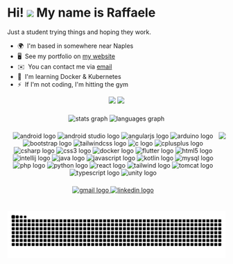 Hi! ![](https://user-images.githubusercontent.com/18350557/176309783-0785949b-9127-417c-8b55-ab5a4333674e.gif) My name is Raffaele
================================================================================================================================

Just a student trying things and hoping they work.

* 🌍  I'm based in somewhere near Naples
* 🖥️  See my portfolio on [my website](https://raffaelesulipano.it)
* ✉️  You can contact me via [email](https://mailhide.io/e/zfKVZgMt)
* 🧠  I'm learning Docker & Kubernetes
* ⚡  If I'm not coding, I'm hitting the gym
<div align="center">
  <a href="https://www.github.com/C4MRS" target="_blank" rel="noreferrer"><img
  src="https://img.shields.io/github/followers/C4MRS?logo=github&style=for-the-badge&color=0891b2&labelColor=555555" /></a>
  <a href="https://www.github.com/C4MRS" target="_blank" rel="noreferrer"><img src="https://komarev.com/ghpvc/?username=your-github-username&style=for-the-badge&color=0891b2" /></a>
</div>

###

<div align="center">
  <img src="https://github-readme-stats.vercel.app/api?username=C4MRS&hide_title=true&hide_rank=true&show_icons=true&theme=codeSTACKr&locale=en" height="150" alt="stats graph"/>
  <img src="https://github-readme-stats.vercel.app/api/top-langs?username=C4MRS&locale=en&hide_title=false&layout=compact&card_width=320&langs_count=5&theme=codeSTACKr&hide_border=false" height="150" alt="languages graph"  />
</div>

###

<img align="right" height="150" src="https://imgur.com/ImgtfYY.gif"  />

###

<div align="center">
  <img src="https://cdn.jsdelivr.net/gh/devicons/devicon/icons/android/android-plain.svg" height="30" alt="android logo"  />
  
  <img src="https://cdn.jsdelivr.net/gh/devicons/devicon@latest/icons/androidstudio/androidstudio-original.svg" height="30" alt="android studio logo" />
  
  <img src="https://cdn.jsdelivr.net/gh/devicons/devicon/icons/angularjs/angularjs-plain.svg" height="30" alt="angularjs logo"  />
  
  <img src="https://cdn.jsdelivr.net/gh/devicons/devicon/icons/arduino/arduino-original.svg" height="30" alt="arduino logo"  />
  
  <img src="https://cdn.jsdelivr.net/gh/devicons/devicon/icons/bootstrap/bootstrap-original.svg" height="30" alt="bootstrap logo"  />
  
  <img src="https://cdn.jsdelivr.net/gh/devicons/devicon/icons/tailwindcss/tailwindcss-original.svg" height="30" alt="tailwindcss logo"  />
  
  <img src="https://cdn.jsdelivr.net/gh/devicons/devicon/icons/c/c-original.svg" height="30" alt="c logo"  />
  
  <img src="https://cdn.jsdelivr.net/gh/devicons/devicon@latest/icons/cplusplus/cplusplus-plain.svg" height="30" alt="cplusplus logo"  />

  <img src="https://cdn.jsdelivr.net/gh/devicons/devicon@latest/icons/csharp/csharp-original.svg" height="30" alt="csharp logo" />
            
  <img src="https://cdn.jsdelivr.net/gh/devicons/devicon/icons/css3/css3-plain.svg" height="30" alt="css3 logo"  />
  
  <img src="https://cdn.jsdelivr.net/gh/devicons/devicon/icons/docker/docker-original.svg" height="30" alt="docker logo"  />

  <img src="https://cdn.jsdelivr.net/gh/devicons/devicon@latest/icons/flutter/flutter-original.svg" height="30" alt="flutter logo" />
  
  <img src="https://cdn.jsdelivr.net/gh/devicons/devicon/icons/html5/html5-plain.svg" height="30" alt="html5 logo"  />
  
  <img src="https://cdn.jsdelivr.net/gh/devicons/devicon@latest/icons/intellij/intellij-original.svg" height="30" alt="intellij logo" />
  
  <img src="https://cdn.jsdelivr.net/gh/devicons/devicon/icons/java/java-original.svg" height="30" alt="java logo"  />
  
  <img src="https://cdn.jsdelivr.net/gh/devicons/devicon/icons/javascript/javascript-plain.svg" height="30" alt="javascript logo"  />

  <img src="https://cdn.jsdelivr.net/gh/devicons/devicon@latest/icons/kotlin/kotlin-original.svg" height="30" alt="kotlin logo" />
  
  <img src="https://cdn.jsdelivr.net/gh/devicons/devicon/icons/mysql/mysql-original.svg" height="30" alt="mysql logo"  />
  
  <img src="https://cdn.jsdelivr.net/gh/devicons/devicon/icons/php/php-original.svg" height="30" alt="php logo"  />
  
  <img src="https://cdn.jsdelivr.net/gh/devicons/devicon/icons/python/python-original.svg" height="30" alt="python logo"  />
  
  <img src="https://cdn.jsdelivr.net/gh/devicons/devicon/icons/react/react-original.svg" height="30" alt="react logo"  />

  <img src="https://cdn.jsdelivr.net/gh/devicons/devicon@latest/icons/tailwindcss/tailwindcss-original.svg" height="30" alt="tailwind logo" />        
  
  <img src="https://cdn.jsdelivr.net/gh/devicons/devicon/icons/tomcat/tomcat-original.svg" height="30" alt="tomcat logo"  />
  
  <img src="https://cdn.jsdelivr.net/gh/devicons/devicon/icons/typescript/typescript-plain.svg" height="30" alt="typescript logo"  />

  <img src="https://cdn.jsdelivr.net/gh/devicons/devicon@latest/icons/unity/unity-original.svg" height="30" alt="unity logo" />
          

</div>

###

<div align="center">
  <a href="https://mailhide.io/e/zfKVZgMt" target="_blank">
    <img src="https://img.shields.io/static/v1?message=Gmail&logo=gmail&label=&color=D14836&logoColor=white&labelColor=&style=for-the-badge" height="35" alt="gmail logo"  />
  </a>
  <a href="https://www.linkedin.com/in/raffsu" target="_blank">
    <img src="https://img.shields.io/static/v1?message=LinkedIn&logo=linkedin&label=&color=0077B5&logoColor=white&labelColor=&style=for-the-badge" height="35" alt="linkedin logo"  />
  </a>
</div>

###

<br clear="both">

<img src="https://raw.githubusercontent.com/C4MRS/C4MRS/output/snake.svg" alt="Snake animation" />


###

